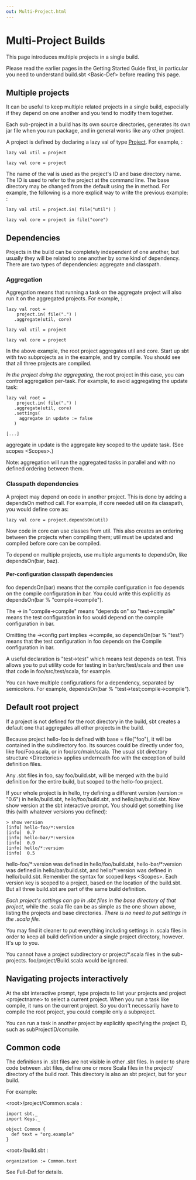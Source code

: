 ```yaml
---
out: Multi-Project.html
---
```


Multi-Project Builds
====================

This page introduces multiple projects in a single build.

Please read the earlier pages in the Getting Started Guide first, in
particular you need to understand build.sbt \<Basic-Def\> before reading
this page.

Multiple projects
-----------------

It can be useful to keep multiple related projects in a single build,
especially if they depend on one another and you tend to modify them
together.

Each sub-project in a build has its own source directories, generates
its own jar file when you run package, and in general works like any
other project.

A project is defined by declaring a lazy val of type
[Project](../../api/sbt/Project.html). For example, :

    lazy val util = project

    lazy val core = project

The name of the val is used as the project's ID and base directory name.
The ID is used to refer to the project at the command line. The base
directory may be changed from the default using the in method. For
example, the following is a more explicit way to write the previous
example: :

    lazy val util = project.in( file("util") )

    lazy val core = project in file("core")

Dependencies
------------

Projects in the build can be completely independent of one another, but
usually they will be related to one another by some kind of dependency.
There are two types of dependencies: aggregate and classpath.

### Aggregation

Aggregation means that running a task on the aggregate project will also
run it on the aggregated projects. For example, :

    lazy val root =
        project.in( file(".") )
       .aggregate(util, core)

    lazy val util = project

    lazy val core = project

In the above example, the root project aggregates util and core. Start
up sbt with two subprojects as in the example, and try compile. You
should see that all three projects are compiled.

*In the project doing the aggregating*, the root project in this case,
you can control aggregation per-task. For example, to avoid aggregating
the update task:

    lazy val root =
        project.in( file(".") )
       .aggregate(util, core)
       .settings(
         aggregate in update := false
       )

    [...]

aggregate in update is the aggregate key scoped to the update task. (See
scopes \<Scopes\>.)

Note: aggregation will run the aggregated tasks in parallel and with no
defined ordering between them.

### Classpath dependencies

A project may depend on code in another project. This is done by adding
a dependsOn method call. For example, if core needed util on its
classpath, you would define core as:

    lazy val core = project.dependsOn(util)

Now code in core can use classes from util. This also creates an
ordering between the projects when compiling them; util must be updated
and compiled before core can be compiled.

To depend on multiple projects, use multiple arguments to dependsOn,
like dependsOn(bar, baz).

#### Per-configuration classpath dependencies

foo dependsOn(bar) means that the compile configuration in foo depends
on the compile configuration in bar. You could write this explicitly as
dependsOn(bar % "compile-\>compile").

The -\> in "compile-\>compile" means "depends on" so "test-\>compile"
means the test configuration in foo would depend on the compile
configuration in bar.

Omitting the -\>config part implies -\>compile, so
dependsOn(bar % "test") means that the test configuration in foo depends
on the Compile configuration in bar.

A useful declaration is "test-\>test" which means test depends on test.
This allows you to put utility code for testing in bar/src/test/scala
and then use that code in foo/src/test/scala, for example.

You can have multiple configurations for a dependency, separated by
semicolons. For example,
dependsOn(bar % "test-\>test;compile-\>compile").

Default root project
--------------------

If a project is not defined for the root directory in the build, sbt
creates a default one that aggregates all other projects in the build.

Because project hello-foo is defined with base = file("foo"), it will be
contained in the subdirectory foo. Its sources could be directly under
foo, like foo/Foo.scala, or in foo/src/main/scala. The usual sbt
directory structure \<Directories\> applies underneath foo with the
exception of build definition files.

Any .sbt files in foo, say foo/build.sbt, will be merged with the build
definition for the entire build, but scoped to the hello-foo project.

If your whole project is in hello, try defining a different version
(version := "0.6") in hello/build.sbt, hello/foo/build.sbt, and
hello/bar/build.sbt. Now show version at the sbt interactive prompt. You
should get something like this (with whatever versions you defined):

``` {.sourceCode .console}
> show version
[info] hello-foo/*:version
[info]  0.7
[info] hello-bar/*:version
[info]  0.9
[info] hello/*:version
[info]  0.5
```

hello-foo/\*:version was defined in hello/foo/build.sbt,
hello-bar/\*:version was defined in hello/bar/build.sbt, and
hello/\*:version was defined in hello/build.sbt. Remember the
syntax for scoped keys \<Scopes\>. Each version key is scoped to a
project, based on the location of the build.sbt. But all three build.sbt
are part of the same build definition.

*Each project's settings can go in .sbt files in the base directory of
that project*, while the .scala file can be as simple as the one shown
above, listing the projects and base directories. *There is no need to
put settings in the .scala file.*

You may find it cleaner to put everything including settings in .scala
files in order to keep all build definition under a single project
directory, however. It's up to you.

You cannot have a project subdirectory or project/\*.scala files in the
sub-projects. foo/project/Build.scala would be ignored.

Navigating projects interactively
---------------------------------

At the sbt interactive prompt, type projects to list your projects and
project \<projectname\> to select a current project. When you run a task
like compile, it runs on the current project. So you don't necessarily
have to compile the root project, you could compile only a subproject.

You can run a task in another project by explicitly specifying the
project ID, such as subProjectID/compile.

Common code
-----------

The definitions in .sbt files are not visible in other .sbt files. In
order to share code between .sbt files, define one or more Scala files
in the project/ directory of the build root. This directory is also an
sbt project, but for your build.

For example:

\<root\>/project/Common.scala :

    import sbt._
    import Keys._

    object Common {
      def text = "org.example"
    }

\<root\>/build.sbt :

    organization := Common.text

See Full-Def for details.
